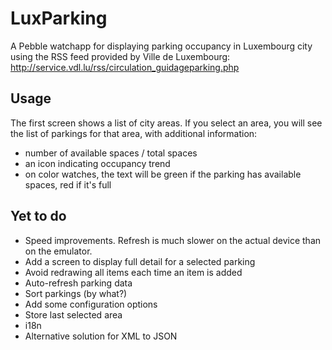 # LuxParking
A Pebble watchapp for displaying parking occupancy in Luxembourg city using the RSS feed provided by Ville de Luxembourg: http://service.vdl.lu/rss/circulation_guidageparking.php

## Usage
The first screen shows a list of city areas. If you select an area, you will see the list of parkings for that area, with additional information:
* number of available spaces / total spaces
* an icon indicating occupancy trend
* on color watches, the text will be green if the parking has available spaces, red if it's full

## Yet to do
* Speed improvements. Refresh is much slower on the actual device than on the emulator.
* Add a screen to display full detail for a selected parking 
* Avoid redrawing all items each time an item is added
* Auto-refresh parking data 
* Sort parkings (by what?)
* Add some configuration options
* Store last selected area
* i18n
* Alternative solution for XML to JSON 

